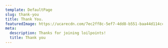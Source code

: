 ```yaml
---
template: DefaultPage
slug: thank-you
title: Thank You.
featuredImage: https://ucarecdn.com/7ec2ff8c-5ef7-4dd8-b551-baa44d114cc3/
meta:
  description: Thanks for joining loilpoints!
  title: Thank you
---
```


<script>
      const form = document.querySelector('form');
      form.addEventListener('submit', async event => {
        event.preventDefault();

// enable local testing
const IS_PRODUCTION = !/127\.0\.0\.1/.test(window.location);
        const SUBMISSION_URL = IS_PRODUCTION
          ? '/'
          : 'http://127.0.0.1:9000/submission-created';

        // disable button to prevent multiple submissions
        form.querySelector('button').disabled = true;

        try {
          const response = await fetch(SUBMISSION_URL, {
            method: 'post',
            headers: {
              'Content-type': 'application/x-www-form-urlencoded; charset=UTF-8'
            },
            body: new URLSearchParams(new FormData(form)).toString()
          });

          if (response.status === 200) {
            document.querySelector('.successMsg').hidden = false;
          } else {
            document.querySelector('.errorMsg').hidden = false;
          }
        } catch (e) {
          console.error(e);
        }
      });

</script>
